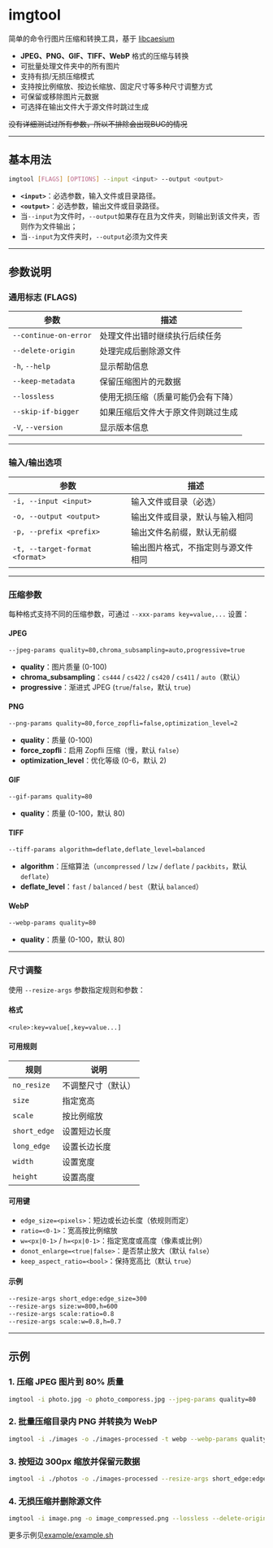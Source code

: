 # imgtool

简单的命令行图片压缩和转换工具，基于 [libcaesium](https://github.com/Lymphatus/libcaesium)

* **JPEG、PNG、GIF、TIFF、WebP** 格式的压缩与转换
* 可批量处理文件夹中的所有图片
* 支持有损/无损压缩模式
* 支持按比例缩放、按边长缩放、固定尺寸等多种尺寸调整方式
* 可保留或移除图片元数据
* 可选择在输出文件大于源文件时跳过生成

~~没有详细测试过所有参数，所以不排除会出现BUG的情况~~

---

## 基本用法

```bash
imgtool [FLAGS] [OPTIONS] --input <input> --output <output>
```

* **`<input>`**：必选参数，输入文件或目录路径。
* **`<output>`**：必选参数，输出文件或目录路径。
* 当`--input`为文件时，`--output`如果存在且为文件夹，则输出到该文件夹，否则作为文件输出；
* 当`--input`为文件夹时，`--output`必须为文件夹

---

## 参数说明

### 通用标志 (FLAGS)

| 参数                    | 描述                  |
| --------------------- | ------------------- |
| `--continue-on-error` | 处理文件出错时继续执行后续任务     |
| `--delete-origin`     | 处理完成后删除源文件          |
| `-h`, `--help`        | 显示帮助信息              |
| `--keep-metadata`     | 保留压缩图片的元数据          |
| `--lossless`          | 使用无损压缩（质量可能仍会有下降） |
| `--skip-if-bigger`    | 如果压缩后文件大于原文件则跳过生成   |
| `-V`, `--version`     | 显示版本信息              |

---

### 输入/输出选项

| 参数                             | 描述                |
| ------------------------------ |-------------------|
| `-i, --input <input>`          | 输入文件或目录（必选）       |
| `-o, --output <output>`        | 输出文件或目录，默认与输入相同   |
| `-p, --prefix <prefix>`        | 输出文件名前缀，默认无前缀     |
| `-t, --target-format <format>` | 输出图片格式，不指定则与源文件相同 |

---

### 压缩参数

每种格式支持不同的压缩参数，可通过 `--xxx-params key=value,...` 设置：

#### JPEG

```bash
--jpeg-params quality=80,chroma_subsampling=auto,progressive=true
```

* **quality**：图片质量 (0-100)
* **chroma\_subsampling**：`cs444` / `cs422` / `cs420` / `cs411` / `auto`（默认）
* **progressive**：渐进式 JPEG (`true`/`false`，默认 `true`)

#### PNG

```bash
--png-params quality=80,force_zopfli=false,optimization_level=2
```

* **quality**：质量 (0-100)
* **force\_zopfli**：启用 Zopfli 压缩（慢，默认 `false`）
* **optimization\_level**：优化等级 (0-6，默认 2)

#### GIF

```bash
--gif-params quality=80
```

* **quality**：质量 (0-100，默认 80)

#### TIFF

```bash
--tiff-params algorithm=deflate,deflate_level=balanced
```

* **algorithm**：压缩算法（`uncompressed` / `lzw` / `deflate` / `packbits`，默认 `deflate`）
* **deflate\_level**：`fast` / `balanced` / `best`（默认 `balanced`）

#### WebP

```bash
--webp-params quality=80
```

* **quality**：质量 (0-100，默认 80)

---

### 尺寸调整

使用 `--resize-args` 参数指定规则和参数：

#### 格式

```
<rule>:key=value[,key=value...]
```

#### 可用规则

| 规则           | 说明        |
| ------------ | --------- |
| `no_resize`  | 不调整尺寸（默认） |
| `size`       | 指定宽高      |
| `scale`      | 按比例缩放     |
| `short_edge` | 设置短边长度    |
| `long_edge`  | 设置长边长度    |
| `width`      | 设置宽度      |
| `height`     | 设置高度      |

#### 可用键

* `edge_size=<pixels>`：短边或长边长度（依规则而定）
* `ratio=<0-1>`：宽高按比例缩放
* `w=<px|0-1>` / `h=<px|0-1>`：指定宽度或高度（像素或比例）
* `donot_enlarge=<true|false>`：是否禁止放大（默认 `false`）
* `keep_aspect_ratio=<bool>`：保持宽高比（默认 `true`）

#### 示例

```bash
--resize-args short_edge:edge_size=300
--resize-args size:w=800,h=600
--resize-args scale:ratio=0.8
--resize-args scale:w=0.8,h=0.7
```

---

## 示例

### 1. 压缩 JPEG 图片到 80% 质量

```bash
imgtool -i photo.jpg -o photo_comporess.jpg --jpeg-params quality=80
```

### 2. 批量压缩目录内 PNG 并转换为 WebP

```bash
imgtool -i ./images -o ./images-processed -t webp --webp-params quality=85
```

### 3. 按短边 300px 缩放并保留元数据

```bash
imgtool -i ./photos -o ./images-processed --resize-args short_edge:edge_size=300 --keep-metadata
```

### 4. 无损压缩并删除源文件

```bash
imgtool -i image.png -o image_compressed.png --lossless --delete-origin
```

更多示例见[example/example.sh](example/example.sh)
